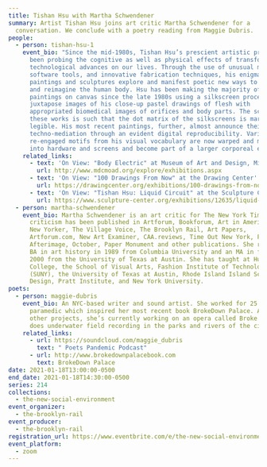 ```yaml
---
title: Tishan Hsu with Martha Schwendener
summary: Artist Tishan Hsu joins art critic Martha Schwendener for a
  conversation. We conclude with a poetry reading from Maggie Dubris.
people:
  - person: tishan-hsu-1
    event_bio: "Since the mid-1980s, Tishan Hsu’s prescient artistic practice has
      been probing the cognitive as well as physical effects of transformative
      technological advances on our lives. Through the use of unusual materials,
      software tools, and innovative fabrication techniques, his enigmatic
      paintings and sculptures explore and manifest poetic new ways to engage
      and reimagine the human body. Hsu has been making the majority of his
      paintings on canvas since the late 1980s using a silkscreen process to
      juxtapose images of his close-up pastel drawings of flesh with
      appropriated biomedical images of orifices and body parts. The scale of
      these works is such that the dot matrix of the silkscreens is markedly
      legible. His most recent paintings, further, almost announce their
      techno-mediation through an evident digital reproducibility. Various
      re-engaged motifs from his visual vocabulary are now warped and morphing
      into hardware and screens and become part of a larger corporeal entity. "
    related_links:
      - text: 'On View: "Body Electric" at Museum of Art and Design, Miami Dade College'
        url: http://www.mdcmoad.org/explore/exhibitions.aspx
      - text: 'On View: "100 Drawings From Now" at the Drawing Center'
        url: https://drawingcenter.org/exhibitions/100-drawings-from-now
      - text: 'On View: "Tishan Hsu: Liquid Circuit" at the Sculpture Center'
        url: https://www.sculpture-center.org/exhibitions/12635/liquid-circuit
  - person: martha-schwendener
    event_bio: Martha Schwendener is an art critic for The New York Times. Her
      criticism has been published in Artforum, Bookforum, Art in America, The
      New Yorker, The Village Voice, The Brooklyn Rail, Art Papers,
      Artforum.com, New Art Examiner, CAA.reviews, Time Out New York, Flash Art,
      Afterimage, October, Paper Monument and other publications. She received a
      BA in art history in 1989 from Columbia University and an MA in fiction in
      2000 from the University of Texas at Austin. She has taught at Hunter
      College, the School of Visual Arts, Fashion Institute of Technology
      (SUNY), the University of Texas at Austin, Rhode Island Island School of
      Design, Pratt Institute, and New York University.
poets:
  - person: maggie-dubris
    event_bio: An NYC-based writer and sound artist. She worked for 25 years as a
      paramedic which inspired her most recent book BrokeDown Palace. Among
      other projects, she’s currently working on an opera called Broke. She also
      does underwater field recording in the parks and rivers of the city.
    related_links:
      - url: https://soundcloud.com/maggie_dubris
        text: " Poets Pandemic Podcast"
      - url: http://www.brokedownpalacebook.com
        text: BrokeDown Palace
date: 2021-01-18T13:00:00-0500
end_date: 2021-01-18T14:30:00-0500
series: 214
collections:
  - the-new-social-environment
event_organizer:
  - the-brooklyn-rail
event_producer:
  - the-brooklyn-rail
registration_url: https://www.eventbrite.com/e/the-new-social-environment-214-tishan-hsu-with-martha-schwendener-tickets-136476796773
event_platform:
  - zoom
---
```

